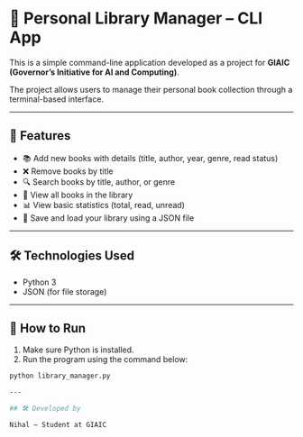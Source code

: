 # 📘 Personal Library Manager – CLI App

This is a simple command-line application developed as a project for **GIAIC (Governor’s Initiative for AI and Computing)**.

The project allows users to manage their personal book collection through a terminal-based interface.

---

## 🚀 Features

- 📚 Add new books with details (title, author, year, genre, read status)
- ❌ Remove books by title
- 🔍 Search books by title, author, or genre
- 👀 View all books in the library
- 📊 View basic statistics (total, read, unread)
- 💾 Save and load your library using a JSON file

---

## 🛠️ Technologies Used

- Python 3
- JSON (for file storage)

---

## 📂 How to Run

1. Make sure Python is installed.
2. Run the program using the command below:

```bash
python library_manager.py

---

## 🛠️ Developed by

Nihal – Student at GIAIC
